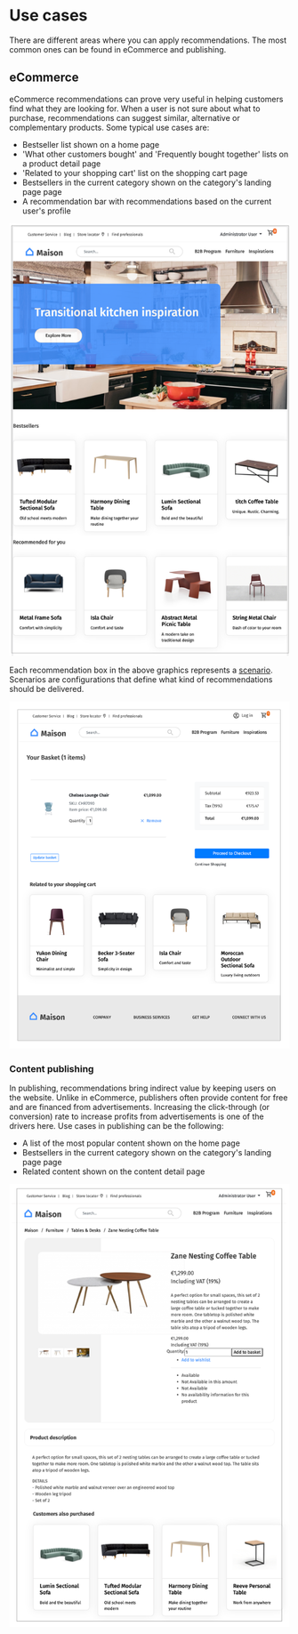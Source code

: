 # Use cases

There are different areas where you can apply recommendations. 
The most common ones can be found in eCommerce and publishing.

## eCommerce

eCommerce recommendations can prove very useful in helping customers find what they are looking for. 
When a user is not sure about what to purchase, recommendations can suggest similar, alternative 
or complementary products. 
Some typical use cases are:

- Bestseller list shown on a home page
- 'What other customers bought' and 'Frequently bought together' lists on a product detail page 
- 'Related to your shopping cart' list on the shopping cart page
- Bestsellers in the current category shown on the category's landing page page
- A recommendation bar with recommendations based on the current user's profile

![Recommendations on a home page](img/use_case_landing_page.png "Landing page")

Each recommendation box in the above graphics represents a [scenario](scenarios.md). 
Scenarios are configurations that define what kind of recommendations should be delivered. 

![Related products on a shopping cart page](img/use_case_shopping_basket.png "Shopping basket")

### Content publishing

In publishing, recommendations bring indirect value by keeping users on the website. 
Unlike in eCommerce, publishers often provide content for free and are financed from advertisements. 
Increasing the click-through (or conversion) rate to increase profits from advertisements is one of 
the drivers here.
Use cases in publishing can be the following:

- A list of the most popular content shown on the home page
- Bestsellers in the current category shown on the category's landing page page
- Related content shown on the content detail page

![Similar products on a product detail page](img/use_case_detail_page.png "Detail page")
